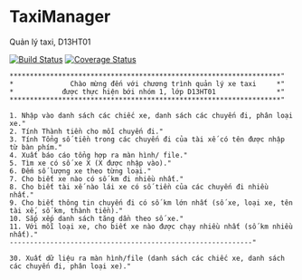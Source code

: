 # TaxiManager
Quản lý taxi, D13HT01

[![Build Status](https://api.travis-ci.org/tienthanh2509/TaxiManager.svg?branch=master)](https://travis-ci.org/tienthanh2509/TaxiManager)
[![Coverage Status](https://coveralls.io/repos/tienthanh2509/TaxiManager/badge.svg)](https://coveralls.io/r/tienthanh2509/TaxiManager)

	*******************************************************************"
	*              Chào mừng đến với chương trình quản lý xe taxi     *"
	*            được thực hiện bới nhóm 1, lớp D13HT01               *"
	*******************************************************************"

	1. Nhập vào danh sách các chiếc xe, danh sách các chuyến đi, phân loại xe."
	2. Tính Thành tiền cho mỗi chuyến đi."
	3. Tính Tổng số tiền trong các chuyến đi của tài xế có tên được nhập từ bàn phím."
	4. Xuất báo cáo tổng hợp ra màn hình/ file."
	5. Tìm xe có số xe X (X được nhập vào)."
	6. Đếm số lượng xe theo từng loại."
	7. Cho biết xe nào có số km đi nhiều nhất."
	8. Cho biết tài xế nào lái xe có số tiền của các chuyến đi nhiều nhất."
	9. Cho biết thông tin chuyến đi có số km lớn nhất (số xe, loại xe, tên tài xế, số km, thành tiền)."
	10. Sắp xếp danh sách tăng dần theo số xe."
	11. Với mỗi loại xe, cho biết xe nào được chạy nhiều nhất (số km nhiều nhất)."
	------------------------------------------------------------"

	30. Xuất dữ liệu ra màn hình/file (danh sách các chiếc xe, danh sách các chuyến đi, phân loại xe)."
